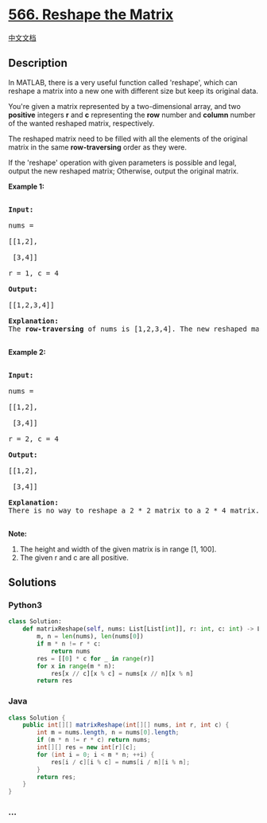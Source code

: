 # [566. Reshape the Matrix](https://leetcode.com/problems/reshape-the-matrix)

[中文文档](/solution/0500-0599/0566.Reshape%20the%20Matrix/README.md)

## Description

<p>In MATLAB, there is a very useful function called 'reshape', which can reshape a matrix into a new one with different size but keep its original data.
</p>

<p>
You're given a matrix represented by a two-dimensional array, and two <b>positive</b> integers <b>r</b> and <b>c</b> representing the <b>row</b> number and <b>column</b> number of the wanted reshaped matrix, respectively.</p>

 <p>The reshaped matrix need to be filled with all the elements of the original matrix in the same <b>row-traversing</b> order as they were.
</p>

<p>
If the 'reshape' operation with given parameters is possible and legal, output the new reshaped matrix; Otherwise, output the original matrix.
</p>

<p><b>Example 1:</b><br />
<pre>
<b>Input:</b> 
nums = 
[[1,2],
 [3,4]]
r = 1, c = 4
<b>Output:</b> 
[[1,2,3,4]]
<b>Explanation:</b><br>The <b>row-traversing</b> of nums is [1,2,3,4]. The new reshaped matrix is a 1 * 4 matrix, fill it row by row by using the previous list.
</pre>
</p>

<p><b>Example 2:</b><br />
<pre>
<b>Input:</b> 
nums = 
[[1,2],
 [3,4]]
r = 2, c = 4
<b>Output:</b> 
[[1,2],
 [3,4]]
<b>Explanation:</b><br>There is no way to reshape a 2 * 2 matrix to a 2 * 4 matrix. So output the original matrix.
</pre>
</p>

<p><b>Note:</b><br>
<ol>
<li>The height and width of the given matrix is in range [1, 100].</li>
<li>The given r and c are all positive.</li>
</ol>
</p>

## Solutions

<!-- tabs:start -->

### **Python3**

```python
class Solution:
    def matrixReshape(self, nums: List[List[int]], r: int, c: int) -> List[List[int]]:
        m, n = len(nums), len(nums[0])
        if m * n != r * c:
            return nums
        res = [[0] * c for _ in range(r)]
        for x in range(m * n):
            res[x // c][x % c] = nums[x // n][x % n]
        return res
```

### **Java**

```java
class Solution {
    public int[][] matrixReshape(int[][] nums, int r, int c) {
        int m = nums.length, n = nums[0].length;
        if (m * n != r * c) return nums;
        int[][] res = new int[r][c];
        for (int i = 0; i < m * n; ++i) {
            res[i / c][i % c] = nums[i / n][i % n];
        }
        return res;
    }
}
```

### **...**

```

```

<!-- tabs:end -->
